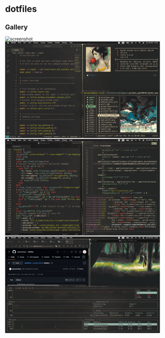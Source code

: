 # dotfiles

## Gallery

![screenshot](screenshots/screenshot1.png)
![screenshot](screenshots/screenshot2.png)
![screenshot](screenshots/screenshot3.png)
![screenshot](screenshots/screenshot4.png)
